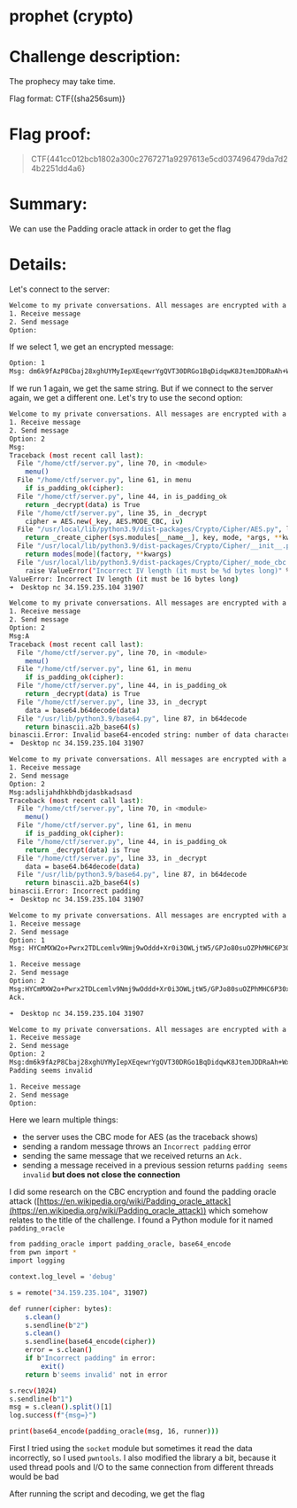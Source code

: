 # prophet (crypto)

# Challenge description:

The prophecy may take time.

Flag format: CTF{(sha256sum)}

# Flag proof:

> CTF{441cc012bcb1802a300c2767271a9297613e5cd037496479da7d24b2251dd4a6}
> 

# Summary:

We can use the Padding oracle attack in order to get the flag

# Details:

Let's connect to the server:

```bash
Welcome to my private conversations. All messages are encrypted with a key only known by me and Bob.
1. Receive message
2. Send message
Option:
```

If we select 1, we get an encrypted message:

```bash
Option: 1
Msg: dm6k9fAzP8Cbaj28xghUYMyIepXEqewrYgQVT30DRGo1BqDidqwK8JtemJDDRaAh+WxrYhu3vgGqaSJpJ0WScQXOtemLPs7pIhh/fOs/Njoly0ur8gae5+8JVMJwmJzm
```

If we run 1 again, we get the same string. But if we connect to the server again, we get a different one. Let's try to use the second option:

```bash
Welcome to my private conversations. All messages are encrypted with a key only known by me and Bob.
1. Receive message
2. Send message
Option: 2
Msg:
Traceback (most recent call last):
  File "/home/ctf/server.py", line 70, in <module>
    menu()
  File "/home/ctf/server.py", line 61, in menu
    if is_padding_ok(cipher):
  File "/home/ctf/server.py", line 44, in is_padding_ok
    return _decrypt(data) is True
  File "/home/ctf/server.py", line 35, in _decrypt
    cipher = AES.new(_key, AES.MODE_CBC, iv)
  File "/usr/local/lib/python3.9/dist-packages/Crypto/Cipher/AES.py", line 232, in new
    return _create_cipher(sys.modules[__name__], key, mode, *args, **kwargs)
  File "/usr/local/lib/python3.9/dist-packages/Crypto/Cipher/__init__.py", line 79, in _create_cipher
    return modes[mode](factory, **kwargs)
  File "/usr/local/lib/python3.9/dist-packages/Crypto/Cipher/_mode_cbc.py", line 287, in _create_cbc_cipher
    raise ValueError("Incorrect IV length (it must be %d bytes long)" %
ValueError: Incorrect IV length (it must be 16 bytes long)
➜  Desktop nc 34.159.235.104 31907

Welcome to my private conversations. All messages are encrypted with a key only known by me and Bob.
1. Receive message
2. Send message
Option: 2
Msg:A
Traceback (most recent call last):
  File "/home/ctf/server.py", line 70, in <module>
    menu()
  File "/home/ctf/server.py", line 61, in menu
    if is_padding_ok(cipher):
  File "/home/ctf/server.py", line 44, in is_padding_ok
    return _decrypt(data) is True
  File "/home/ctf/server.py", line 33, in _decrypt
    data = base64.b64decode(data)
  File "/usr/lib/python3.9/base64.py", line 87, in b64decode
    return binascii.a2b_base64(s)
binascii.Error: Invalid base64-encoded string: number of data characters (1) cannot be 1 more than a multiple of 4
➜  Desktop nc 34.159.235.104 31907

Welcome to my private conversations. All messages are encrypted with a key only known by me and Bob.
1. Receive message
2. Send message
Option: 2
Msg:adslijahdhkbhdbjdasbkadsasd
Traceback (most recent call last):
  File "/home/ctf/server.py", line 70, in <module>
    menu()
  File "/home/ctf/server.py", line 61, in menu
    if is_padding_ok(cipher):
  File "/home/ctf/server.py", line 44, in is_padding_ok
    return _decrypt(data) is True
  File "/home/ctf/server.py", line 33, in _decrypt
    data = base64.b64decode(data)
  File "/usr/lib/python3.9/base64.py", line 87, in b64decode
    return binascii.a2b_base64(s)
binascii.Error: Incorrect padding
➜  Desktop nc 34.159.235.104 31907

Welcome to my private conversations. All messages are encrypted with a key only known by me and Bob.
1. Receive message
2. Send message
Option: 1
Msg: HYCmMXW2o+Pwrx2TDLcemlv9Nmj9wOddd+Xr0i3OWLjtW5/GPJo80suOZPhMHC6P30x4Ly+CHkBw67YtJn6a6fhRNKWm2wUTQFXhq5ihzYfQ36EWThF/+XtVGwTSLJDI

1. Receive message
2. Send message
Option: 2
Msg:HYCmMXW2o+Pwrx2TDLcemlv9Nmj9wOddd+Xr0i3OWLjtW5/GPJo80suOZPhMHC6P30x4Ly+CHkBw67YtJn6a6fhRNKWm2wUTQFXhq5ihzYfQ36EWThF/+XtVGwTSLJDI
Ack.

➜  Desktop nc 34.159.235.104 31907

Welcome to my private conversations. All messages are encrypted with a key only known by me and Bob.
1. Receive message
2. Send message
Option: 2
Msg:dm6k9fAzP8Cbaj28xghUYMyIepXEqewrYgQVT30DRGo1BqDidqwK8JtemJDDRaAh+WxrYhu3vgGqaSJpJ0WScQXOtemLPs7pIhh/fOs/Njoly0ur8gae5+8JVMJwmJzm
Padding seems invalid

1. Receive message
2. Send message
Option:
```

Here we learn multiple things:

- the server uses the CBC mode for AES (as the traceback shows)
- sending a random message throws an `Incorrect padding` error
- sending the same message that we received returns an `Ack.`
- sending a message received in a previous session returns `padding seems invalid` **but does not close the connection**

I did some research on the CBC encryption and found the padding oracle attack ([https://en.wikipedia.org/wiki/Padding_oracle_attack](https://en.wikipedia.org/wiki/Padding_oracle_attack)) which somehow relates to the title of the challenge. I found a Python module for it named `padding_oracle`

```bash
from padding_oracle import padding_oracle, base64_encode
from pwn import *
import logging

context.log_level = 'debug'

s = remote("34.159.235.104", 31907)

def runner(cipher: bytes):
    s.clean()
    s.sendline(b"2")
    s.clean()
    s.sendline(base64_encode(cipher))
    error = s.clean()
    if b"Incorrect padding" in error:
        exit()
    return b'seems invalid' not in error

s.recv(1024)
s.sendline(b"1")
msg = s.clean().split()[1]
log.success(f"{msg=}")

print(base64_encode(padding_oracle(msg, 16, runner)))
```

First I tried using the `socket` module but sometimes it read the data incorrectly, so I used `pwntools`. I also modified the library a bit, because it used thread pools and I/O to the same connection from different threads would be bad

After running the script and decoding, we get the flag